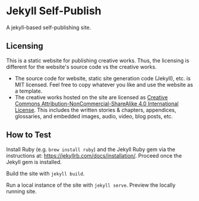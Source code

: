 # Jekyll Self-Publish

A jekyll-based self-publishing site.

## Licensing

This is a static website for publishing creative works. Thus, the licensing is different for the website's source code vs the creative works.

- The source code for website, static site generation code (Jekyll), etc. is MIT licensed. Feel free to copy whatever you like and use the website as a template.
- The creative works hosted on the site are licensed as [Creative Commons Attribution-NonCommercial-ShareAlike 4.0 International License](http://creativecommons.org/licenses/by-nc-sa/4.0/). This includes the written stories & chapters, appendices, glossaries, and embedded images, audio, video, blog posts, etc.

## How to Test

Install Ruby (e.g. `brew install ruby`) and the Jekyll Ruby gem via the instructions at: <https://jekyllrb.com/docs/installation/>. Proceed once the Jekyll gem is installed.

Build the site with `jekyll build`.

Run a local instance of the site with `jekyll serve`. Preview the locally running site.
